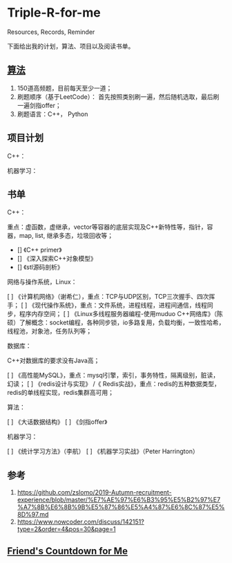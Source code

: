 # Triple-R-for-me

Resources, Records, Reminder

下面给出我的计划，算法、项目以及阅读书单。

## [算法](https://github.com/SuyuanLiu/Leetcode)

1. 150道高频题，目前每天至少一道；
2. 刷题顺序（基于LeetCode）： 首先按照类别刷一遍，然后随机选取，最后刷一遍剑指offer；
3. 刷题语言：C++， Python

## 项目计划

C++：

机器学习：


## 书单

C++：

重点：虚函数，虚继承，vector等容器的底层实现及C++新特性等，指针，容器，map, list, 继承多态，垃圾回收等；

- [] 《C++ primer》
- [] 《深入探索C++对象模型》
- [] 《stl源码剖析》

网络与操作系统，Linux：

[ ] 《计算机网络》（谢希仁），重点：TCP与UDP区别，TCP三次握手、四次挥手；
[ ] 《现代操作系统》，重点：文件系统，进程线程，进程间通信，线程同步，程序内存空间；
[ ] 《Linux多线程服务器编程-使用muduo C++网络库》（陈硕）了解概念：socket编程，各种同步锁，io多路复用，负载均衡，一致性哈希，线程池，对象池，任务队列等；

数据库：

C++对数据库的要求没有Java高；

[ ] 《高性能MySQL》，重点：mysql引擎，索引，事务特性，隔离级别，脏读，幻读；
[ ] 《redis设计与实现》 /《 Redis实战》，重点：redis的五种数据类型，redis的单线程实现，redis集群高可用；

算法：

[ ] 《大话数据结构》
[ ] 《剑指offer》

机器学习：

[ ] 《统计学习方法》（李航）
[ ] 《机器学习实战》（Peter Harrington）

## 参考

1. https://github.com/zslomo/2019-Autumn-recruitment-experience/blob/master/%E7%AE%97%E6%B3%95%E5%B2%97%E7%A7%8B%E6%8B%9B%E5%87%86%E5%A4%87%E6%8C%87%E5%8D%97.md
2. https://www.nowcoder.com/discuss/142151?type=2&order=4&pos=30&page=1

## [Friend's Countdown for Me](https://kexin-li.github.io/countdown/)

